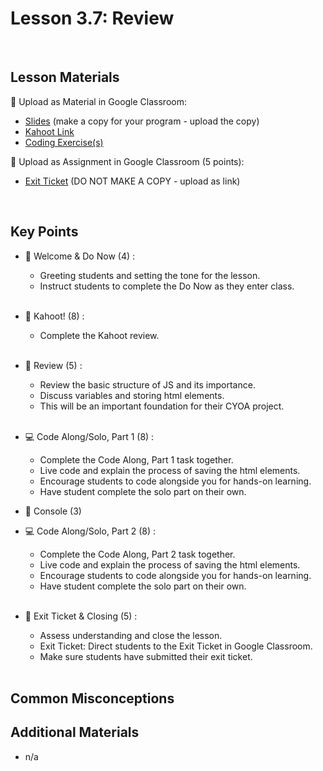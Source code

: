 # Lesson 3.7: Review

<br>

## Lesson Materials

📖 Upload as Material in Google Classroom:
- [Slides](https://docs.google.com/presentation/d/1x7xg3wMVwYMuh5KiIe3ZnegCWQlUhO-Sa6EfXB2v6-Y/edit?usp=sharing) (make a copy for your program - upload the copy)
- [Kahoot Link](https://play.kahoot.it/v2/?quizId=227a44d9-b771-4b0c-a78f-221f17a457a7)
- [Coding Exercise(s)](https://github.com/itscodenation/int-u3l7-23-24-student-exercises)

📝 Upload as Assignment in Google Classroom (5 points):
- [Exit Ticket](https://forms.gle/Qh6hoojSharEjdGKA) (DO NOT MAKE A COPY - upload as link)

<br>

## Key Points

- 👋 Welcome & Do Now (4) : 
    -  Greeting students and setting the tone for the lesson.
    -  Instruct students to complete the Do Now as they enter class. <br><br>

- 👾 Kahoot! (8) :
    - Complete the Kahoot review.<br><br>
    
- 🔄 Review (5) :
    -  Review the basic structure of JS and its importance.
    -  Discuss variables and storing html elements.
    -  This will be an important foundation for their CYOA project.<br><br>

- 💻 Code Along/Solo, Part 1 (8) :
    - Complete the Code Along, Part 1 task together.
    - Live code and explain the process of saving the html elements.
    - Encourage students to code alongside you for hands-on learning.
    - Have student complete the solo part on their own.

- 💬 Console (3) 

- 💻 Code Along/Solo, Part 2 (8) : 
    - Complete the Code Along, Part 2 task together.
    - Live code and explain the process of saving the html elements.
    - Encourage students to code alongside you for hands-on learning.
    - Have student complete the solo part on their own.<br><br>

- 👋 Exit Ticket & Closing (5) : 
    -  Assess understanding and close the lesson.
    -  Exit Ticket: Direct students to the Exit Ticket in Google Classroom.
    -  Make sure students have submitted their exit ticket.<br><br>


## Common Misconceptions


## Additional Materials
- n/a
